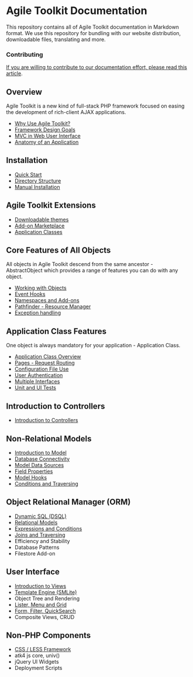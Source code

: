 Agile Toolkit Documentation
====

This repository contains all of Agile Toolkit documentation in Markdown format. We use this repository for bundling with our website distribution, downloadable files, translating and more. 

### Contributing
[If you are willing to contribute to our documentation effort, please read this article](contribute.md).

Overview
----
Agile Toolkit is a new kind of full-stack PHP framework focused on easing the development of rich-client AJAX applications.

 * [Why Use Agile Toolkit?](overview/why-use.md "Why Use Agile Toolkit?")
 * [Framework Design Goals](overview/design.md "Framework Design Goals")
 * [MVC in Web User Interface](overview/mvc.md "MVC in Web User Interface")
 * [Anatomy of an Application](overview/application.md "Anatomy of an Application")

Installation
----
 * [Quick Start](installation/quick-start.md "Quick Start")
 * [Directory Structure](installation/directory-structure.md "Directory Structure")
 * [Manual Installation](installation/manual-installation.md "Manual Installation")

Agile Toolkit Extensions
----
 * [Downloadable themes](agile-toolkit-extensions/downloadable-themes.md "Downloadable themes")
 * [Add-on Marketplace](agile-toolkit-extensions/add-on-marketplace.md "Add-on Marketplace")
 * [Application Classes](agile-toolkit-extensions/application-classes.md "Application Classes")
 
Core Features of All Objects
----
All objects in Agile Toolkit descend from the same ancestor - AbstractObject which provides a range of features you can do with any object.

 * [Working with Objects](core-features-of-all-objects/working-with-objects.md "Working with Objects")
 * [Event Hooks](core/event-hooks.md "Event Hooks")
 * [Namespaces and Add-ons](core-features-of-all-objects/namespaces-and-addons.md "Namespaces and Add-ons")
 * [Pathfinder - Resource Manager](core-features-of-all-objects/pathfinder.md "Pathfinder - Resource Manager")
 * [Exception handling](core-features-of-all-objects/exception-handling.md "Exception handling")

Application Class Features
----
One object is always mandatory for your application - Application Class.

 * [Application Class Overview](application-class-features/api-classes.md "Application Class Overview")
 * [Pages - Request Routing](application-class-features/pages-request-routing.md "Pages - Request Routing")
 * [Configuration File Use](application-class-features/configuration.md "Configuration File Use")
 * [User Authentication](application-class-features/authentication.md "User Authentication")
 * [Multiple Interfaces](application-class-features/multiple-interfaces.md "Multiple Interfaces")
 * [Unit and UI Tests](application-class-features/testing.md "Unit and UI Tests")

Introduction to Controllers
----
 * [Introduction to Controllers](introduction-to-controllers/introduction-to-controllers.md "Introduction to Controllers")

Non-Relational Models
----
 * [Introduction to Model](non-relational-models/introduction-to-model.md "Introduction to Model")
 * [Database Connectivity](non-relational-models/database-connectivity.md "Database Connectivity")
 * [Model Data Sources](non-relational-models/model-data-sources.md "Model Data Sources")
 * [Field Properties](non-relational-models/field-properties.md "Field Properties")
 * [Model Hooks](non-relational-models/model-hooks.md "Model Hooks")
 * [Conditions and Traversing](non-relational-models/conditions-and-traversing.md "Conditions and Traversing")
 
Object Relational Manager (ORM)
----
 * [Dynamic SQL (DSQL)](object-relational-mapper/dsql.md "Dynamic SQL (DSQL)")
 * [Relational Models](object-relational-mapper/relational-models.md "Relational Models")
 * [Expressions and Conditions](object-relational-mapper/expressions-and-conditions.md "Expressions and Conditions")
 * [Joins and Traversing](object-relational-mapper/joins-and-traversing.md "Joins and Traversing")
 * Efficiency and Stability
 * Database Patterns
 * Filestore Add-on
 
User Interface
----
 * [Introduction to Views](user-interface/intro.md "Introduction to Views")
 * [Template Engine (SMLite)](user-interface/template-engine.md "Template Engine (SMLite)")
 * Object Tree and Rendering
 * [Lister, Menu and Grid](user-interface/lister-menu-and-grid.md "Lister, Menu and Grid")
 * [Form, Filter, QuickSearch](user-interface/form-filter-quicksearch.md "Form, Filter, QuickSearch")
 * Composite Views, CRUD
 
Non-PHP Components
----
 * [CSS / LESS Framework](non-php-components/css-less-framework.md "CSS / LESS Framework")
 * atk4 js core, univ()
 * jQuery UI Widgets
 * Deployment Scripts



